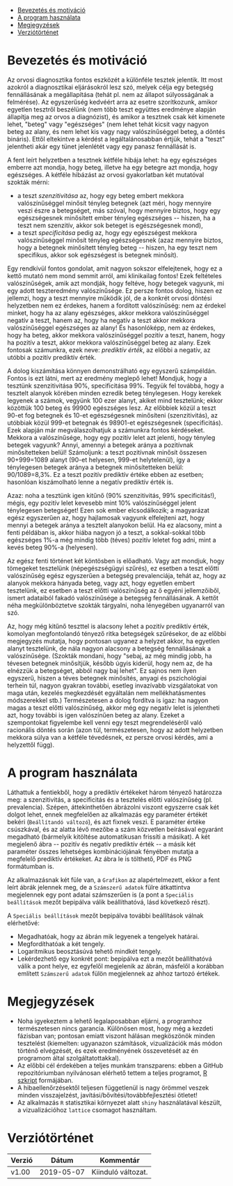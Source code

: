 * [Bevezetés és motiváció](#bevezetés-és-motiváció)
* [A program használata](#a-program-használata)
* [Megjegyzések](#megjegyzések)
* [Verziótörténet](#verziótörténet)

# Bevezetés és motiváció

Az orvosi diagnosztika fontos eszközét a különféle tesztek jelentik. Itt most azokról a diagnosztikai eljárásokról lesz szó, melyek célja egy betegség fennállásának a megállapítása (tehát pl. nem az állapot súlyosságának a felmérése). Az egyszerűség kedvéért arra az esetre szorítkozunk, amikor egyetlen tesztről beszélünk (nem több teszt együttes eredménye alapján állapítja meg az orvos a diagnózist), és amikor a tesztnek csak két kimenete lehet, "beteg" vagy "egészséges" (nem lehet tehát kicsit vagy nagyon beteg az alany, és nem lehet kis vagy nagy valószínűséggel beteg, a döntés bináris). Ettől eltekintve a kérdést a legáltalánosabban értjük, tehát a "teszt" jelentheti akár egy tünet jelenlétét vagy egy panasz fennállását is.

A fent leírt helyzetben a tesztnek kétféle hibája lehet: ha egy egészséges emberre azt mondja, hogy beteg, illetve ha egy betegre azt mondja, hogy egészséges. A kétféle hibázást az orvosi gyakorlatban két mutatóval szokták mérni:

* a teszt *szenzitivitása* az, hogy egy beteg embert mekkora valószínűséggel minősít tényleg betegnek (azt méri, hogy mennyire veszi észre a betegséget, más szóval, hogy mennyire biztos, hogy egy egészségesnek minősített ember tényleg egészséges -- hiszen, ha a teszt nem szenzitív, akkor sok beteget is egészségesnek mond),
* a teszt *specificitása* pedig az, hogy egy egészségest mekkora valószínűséggel minősít tényleg egészségesnek (azaz mennyire biztos, hogy a betegnek minősített tényleg beteg -- hiszen, ha egy teszt nem specifikus, akkor sok egészségest is betegnek minősít).

Egy rendkívül fontos gondolat, amit nagyon sokszor elfelejtenek, hogy ez a kettő mutató nem mond semmit arról, ami klinikailag fontos! Ezek feltételes valószínűségek, amik azt mondják, hogy feltéve, hogy betegek vagyunk, mi egy adott teszteredmény valószínűsége. Ez persze fontos dolog, hiszen ez jellemzi, hogy a teszt mennyire működik jól, de a konkrét orvosi döntési helyzetben nem ez érdekes, hanem a fordított valószínűség: nem az érdekel minket, hogy ha az alany egészséges, akkor mekkora valószínűséggel negatív a teszt, hanem az, hogy ha negatív a teszt akkor mekkora valószínűséggel egészséges az alany! És hasonlóképp, nem az érdekes, hogy ha beteg, akkor mekkora valószínűséggel pozitív a teszt, hanem, hogy ha pozitív a teszt, akkor mekkora valószínűséggel beteg az alany. Ezek fontosak számunkra, ezek neve: *prediktív érték*, az előbbi a negatív, az utóbbi a pozitív prediktív érték.

A dolog kiszámítása könnyen demonstrálható egy egyszerű számpéldán. Fontos is ezt látni, mert az eredmény meglepő lehet! Mondjuk, hogy a tesztünk szenzitivitása 90%, specificitása 99%. Tegyük fel továbbá, hogy a tesztelt alanyok körében minden ezredik beteg ténylegesen. Hogy kerekek legyenek a számok, vegyünk 100 ezer alanyt, akiket mind tesztelünk; ekkor közöttük 100 beteg és 99900 egészséges lesz. Az előbbiek közül a teszt 90-et fog betegnek és 10-et egészségesnek minősíteni (szenzitivitás), az utóbbiak közül 999-et betegnak és 98901-et egészségesnek (specificitás). Ezek alapján már megválaszolhatjuk a számunkra fontos kérdéseket. Mekkora a valószínűsége, hogy egy pozitív lelet azt jelenti, hogy tényleg betegek vagyunk? Annyi, amennyi a betegek aránya a pozitívnak minősítetteken belül! Számoljunk: a teszt pozitívnak minősít összesen 90+999=1089 alanyt (90-et helyesen, 999-et helytelenül), így a ténylegesen betegek aránya a betegnek minősítetteken belül: 90/1089=8,3%. Ez a teszt pozitív prediktív értéke ebben az esetben; hasonlóan kiszámolható lenne a negatív prediktív érték is.

Azaz: noha a tesztünk igen kitűnő (90% szenzitivitás, 99% specificitás!), mégis, egy pozitív lelet kevesebb mint 10% valószínűséggel jelent ténylegesen betegséget! Ezen sok ember elcsodálkozik; a magyarázat egész egyszerűen az, hogy hajlamosak vagyunk elfelejteni azt, hogy mennyi a betegek aránya a tesztelt alanyokon belül. Ha ez alacsony, mint a fenti példában is, akkor hiába nagyon jó a teszt, a sokkal-sokkal több egészséges 1%-a még mindig több (téves) pozitív leletet fog adni, mint a kevés beteg 90%-a (helyesen). 

Az egész fenti történet két köntösben is előadható. Vagy azt mondjuk, hogy tömegeket tesztelünk (népegészségügyi szűrés), ez esetben a teszt előtti valószínűség egész egyszerűen a betegség prevalenciája, tehát az, hogy az alanyok mekkora hányada beteg, vagy azt, hogy egyetlen embert tesztelünk, ez esetben a teszt előtti valószínűség az ő egyéni jellemzőiből, ismert adataiból fakadó valószínűsége a betegség fennállásának. A kettőt néha megkülönböztetve szokták tárgyalni, noha lényegében ugyanarról van szó.

Az, hogy még kitűnő teszttel is alacsony lehet a pozitív prediktív érték, komolyan megfontolandó tényező ritka betegségek szűrésekor, de az előbbi megjegyzés mutatja, hogy pontosan ugyanez a helyzet akkor, ha egyetlen alanyt tesztelünk, de nála nagyon alacsony a betegség fennállásának a valószínűsége. (Szokták mondani, hogy "sebaj, az még mindig jobb, ha tévesen betegnek minősítjük, később úgyis kiderül, hogy nem az, de ha elnézzük a betegséget, abból nagy baj lehet". Ez sajnos nem ilyen egyszerű, hiszen a téves betegnek minősítés, anyagi és pszichológiai terhein túl, nagyon gyakran további, esetleg invazívabb vizsgálatokat von maga után, kezelés megkezdését egyáltalán nem mellékhatásmentes módszerekkel stb.) Természetesen a dolog fordítva is igaz: ha nagyon magas a teszt előtti valószínűség, akkor még egy negatív lelet is jelentheti azt, hogy további is igen valószínűen beteg az alany. Ezeket a szempontokat figyelembe kell venni egy teszt megrendeléséről való racionális döntés során (azon túl, természetesen, hogy az adott helyzetben mekkora súlya van a kétféle tévedésnek, ez persze orvosi kérdés, ami a helyzettől függ).

# A program használata

Láthattuk a fentiekből, hogy a prediktív értékeket három tényező határozza meg: a szenzitivitás, a specificitás és a tesztelés előtti valószínűség (pl. prevalencia). Szépen, áttekinthetően ábrázolni viszont egyszerre csak két dolgot lehet, ennek megfelelően az alkalmazás egy paraméter értékét bekéri (`Beállítandó változó`), és azt fixnek veszi. E paraméter értéke csúszkával, és az alatta lévő mezőbe a szám közvetlen beírásával egyaránt megadható (bármelyik kitöltése automatikusan frissíti a másikat). A két megjelenő ábra -- pozitív és negatív prediktív érték -- a másik két paraméter összes lehetséges kombinációjának fényében mutatja a megfelelő prediktív értékeket. Az ábra le is tölthető, PDF és PNG formátumban is.

Az alkalmazásnak két füle van, a `Grafikon` az alapértelmezett, ekkor a fent leírt ábrák jelennek meg, de a `Számszerű adatok` fülre átkattintva megjelennek egy pont adatai számszerűen is (a pont a `Speciális beállítások` mezőt bepipálva válik beállíthatóvá, lásd következő részt).

A `Speciális beállítások` mezőt bepipálva további beállítások válnak elérhetővé:

* Megadhatóak, hogy az ábrán mik legyenek a tengelyek határai.
* Megfordíthatóak a két tengely.
* Logaritmikus beosztásúvá tehető mindkét tengely.
* Lekérdezhető egy konkrét pont: bepipálva ezt a mezőt beállíthatóvá válik a pont helye, ez egyfelől megjelenik az ábrán, másfelől a korábban említett `Számszerű adatok` fülön megjelennek az ahhoz tartozó értékek.

# Megjegyzések

* Noha igyekeztem a lehető legalaposabban eljárni, a programhoz természetesen nincs garancia. Különösen most, hogy még a kezdeti fázisban van; pontosan emiatt viszont hálásan megköszönök minden tesztelést (kiemelten: ugyanazon számítások, vizualizációk más módon történő elvégzését, és ezek eredményének összevetését az én programom által szolgáltatottakkal).
* Az előbbi cél érdekében a teljes munkám transzparens: ebben a GitHub repozitóriumban nyilvánosan elérhető tettem a teljes programot, [R szkript](app.R) formájában.
* A hibaellenőrzésektől teljesen függetlenül is nagy örömmel veszek minden visszajelzést, javítási/bővítési/továbbfejlesztési ötletet!
* Az alkalmazás `R` statisztikai környezet alatt `shiny` használatával készült, a vizualizációhoz `lattice` csomagot használtam.


# Verziótörténet

Verzió|Dátum|Kommentár
------|-----|---------
v1.00|2019-05-07|Kiinduló változat.